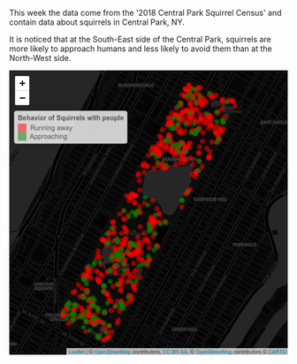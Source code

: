This week the data come from the '2018 Central Park Squirrel Census' and contain data about squirrels in Central Park, NY. 

It is noticed that at the South-East side of the Central Park, squirrels are more likely to approach humans and less likely to avoid them than at the North-West side.

![Squirrels' Behavior with humans](https://github.com/Ioannis-D/TidyTuesday/blob/main/May/4rth%20Week/Squirrels'%20Behavior%20with%20humans.png)

